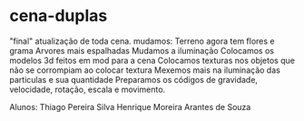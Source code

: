 # cena-duplas
"final"
atualização de toda cena.
mudamos:
Terreno agora tem flores e grama
Arvores mais espalhadas
Mudamos a iluminação
Colocamos os modelos 3d feitos em mod para a cena
Colocamos texturas nos objetos que não se corrompiam ao colocar textura
Mexemos mais na iluminação das particulas e sua quantidade
Preparamos os códigos de gravidade, velocidade, rotação, escala e movimento.

Alunos: Thiago Pereira Silva 
Henrique Moreira Arantes de Souza
